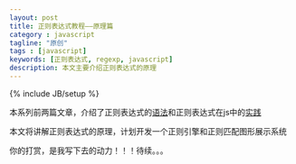 ```yaml
---
layout: post
title: 正则表达式教程——原理篇
category : javascript
tagline: "原创"
tags : [javascript]
keywords: [正则表达式, regexp, javascript]
description: 本文主要介绍正则表达式的原理
---
```

{% include JB/setup %}

本系列前两篇文章，介绍了正则表达式的[语法](http://yanhaijing.com/javascript/2017/08/06/regexp-syntax/)和正则表达式在js中的[实践](http://yanhaijing.com/javascript/2017/08/26/regexp-practice/)

本文将讲解正则表达式的原理，计划开发一个正则引擎和正则匹配图形展示系统

你的打赏，是我写下去的动力！！！待续。。。
